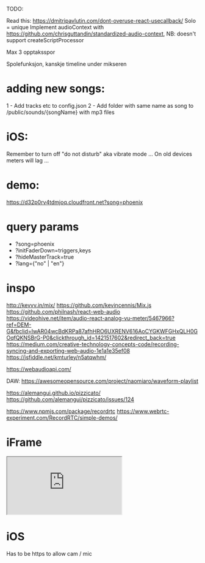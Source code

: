 TODO:

Read this: https://dmitripavlutin.com/dont-overuse-react-usecallback/
Solo = unique
Implement audioContext with https://github.com/chrisguttandin/standardized-audio-context, NB: doesn't support createScriptProcessor

Max 3 opptaksspor

Spolefunksjon, kanskje timeline under mikseren

# adding new songs:

1 - Add tracks etc to config.json
2 - Add folder with same name as song to /public/sounds/{songName} with mp3 files

# iOS:

Remember to turn off "do not disturb" aka vibrate mode ...
On old devices meters will lag ...

# demo:

https://d32p0rv4tdmjoq.cloudfront.net?song=phoenix

# query params

- ?song=phoenix
- ?initFaderDown=triggers,keys
- ?hideMasterTrack=true
- ?lang={"no" | "en"}

# inspo

http://kevvv.in/mix/
https://github.com/kevincennis/Mix.js
https://github.com/philnash/react-web-audio
https://videohive.net/item/audio-react-analog-vu-meter/5467966?ref=DEM-G&fbclid=IwAR04wcBdKRPa87afhHRO6UXRENV616AoCYGKWFGHxQLH0GOqfQKNSBrG-P0&clickthrough_id=1421517602&redirect_back=true
https://medium.com/creative-technology-concepts-code/recording-syncing-and-exporting-web-audio-1e1a1e35ef08
https://jsfiddle.net/kmturley/n5atqwhm/

https://webaudioapi.com/

DAW:
https://awesomeopensource.com/project/naomiaro/waveform-playlist

https://alemangui.github.io/pizzicato/
https://github.com/alemangui/pizzicato/issues/124

https://www.npmjs.com/package/recordrtc
https://www.webrtc-experiment.com/RecordRTC/simple-demos/

# iFrame

<iframe
  allow="camera;microphone"
  src="https://d32p0rv4tdmjoq.cloudfront.net/?song=stokkmaur">
</iframe>

# iOS

Has to be https to allow cam / mic
